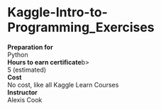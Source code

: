 # Kaggle-Intro-to-Programming_Exercises

<p>
<b>Preparation for</b><br>
Python
<br>
<b>Hours to earn certificate</b>b><br>
5 (estimated)
<br>
<b>Cost</b><br>
No cost, like all Kaggle Learn Courses
<br>
<b>Instructor</b><br>
Alexis Cook
</p>
